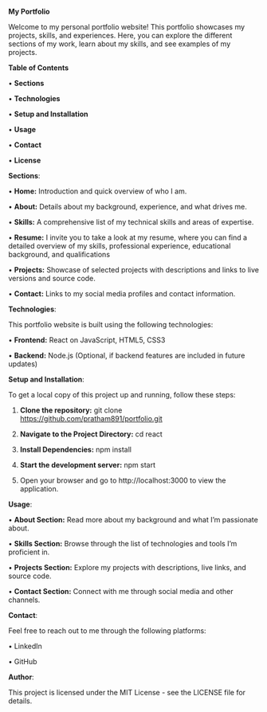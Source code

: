 **My Portfolio**

Welcome to my personal portfolio website! This portfolio showcases my projects, skills, and experiences. Here, you can explore the different sections of my work, learn about my skills, and see examples of my projects.

**Table of Contents**


•	**Sections**

•	**Technologies**

•	**Setup and Installation**

•	**Usage**

•	**Contact**

•	**License**




**Sections**:

•	**Home:** Introduction and quick overview of who I am.

•	**About:** Details about my background, experience, and what drives me.

•	**Skills:** A comprehensive list of my technical skills and areas of expertise.

•	**Resume:** I invite you to take a look at my resume, where you can find a detailed overview of my skills, professional experience, educational background, and qualifications

•	**Projects:** Showcase of selected projects with descriptions and links to live versions and source code.

•	**Contact:** Links to my social media profiles and contact information.

**Technologies**:

This portfolio website is built using the following technologies:

•	**Frontend:** React on JavaScript, HTML5, CSS3

•	**Backend:** Node.js (Optional, if backend features are included in future updates)

**Setup and Installation**:

To get a local copy of this project up and running, follow these steps:

1.	**Clone the repository:**
git clone https://github.com/pratham891/portfolio.git

2.	**Navigate to the Project Directory:**
cd react

3.	**Install Dependencies:**
npm install

4.	**Start the development server:**
npm start

5.	Open your browser and go to http://localhost:3000 to view the application.

**Usage**:

•	**About Section:** Read more about my background and what I’m passionate about.

•	**Skills Section:** Browse through the list of technologies and tools I’m proficient in.

•	**Projects Section:** Explore my projects with descriptions, live links, and source code.

•	**Contact Section:** Connect with me through social media and other channels.

**Contact**:

Feel free to reach out to me through the following platforms:

•	LinkedIn

•	GitHub

**Author**:

This project is licensed under the MIT License - see the LICENSE file for details.

